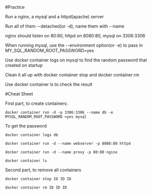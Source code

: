 #Practice

Run a nginx, a mysql and a httpd(apache) server

Run all of them --detached(or -d), name them with --name

nginx should listen on 80:80, httpd on 8080:80, mysql on 3306:3306

When running mysql, use the --environment option(or -e) to pass in MY_SQL_RANDOM_ROOT_PASSWORD=yes

Use docker container logs on mysql to find the random password that created on startup

Clean it all up with docker container stop and docker container rm

Use docker container ls to check the result

#Cheat Sheet

First part, to create containers:


```
docker container run -d -p 3306:3306 --name db -e MYSQL_RANDOM_ROOT_PASSWORD =yes mysql
```

To get the password

```
docker container logs db
```

```
docker container run -d --name webserver -p 8080:80 httpd
```

```
docker container run -d --name proxy -p 80:80 nginx
```

```
docker container ls
```

Second part, to remove all containers

```
docker container stop ID ID ID
```

```
docker container rm ID ID ID
```
